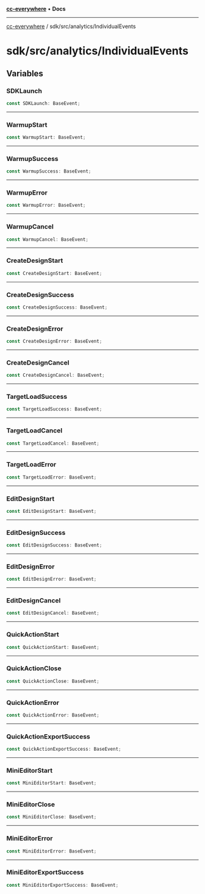 [**cc-everywhere**](../../../index.md) • **Docs**

***

[cc-everywhere](../../../index.md) / sdk/src/analytics/IndividualEvents

# sdk/src/analytics/IndividualEvents

## Variables

### SDKLaunch

```ts
const SDKLaunch: BaseEvent;
```

***

### WarmupStart

```ts
const WarmupStart: BaseEvent;
```

***

### WarmupSuccess

```ts
const WarmupSuccess: BaseEvent;
```

***

### WarmupError

```ts
const WarmupError: BaseEvent;
```

***

### WarmupCancel

```ts
const WarmupCancel: BaseEvent;
```

***

### CreateDesignStart

```ts
const CreateDesignStart: BaseEvent;
```

***

### CreateDesignSuccess

```ts
const CreateDesignSuccess: BaseEvent;
```

***

### CreateDesignError

```ts
const CreateDesignError: BaseEvent;
```

***

### CreateDesignCancel

```ts
const CreateDesignCancel: BaseEvent;
```

***

### TargetLoadSuccess

```ts
const TargetLoadSuccess: BaseEvent;
```

***

### TargetLoadCancel

```ts
const TargetLoadCancel: BaseEvent;
```

***

### TargetLoadError

```ts
const TargetLoadError: BaseEvent;
```

***

### EditDesignStart

```ts
const EditDesignStart: BaseEvent;
```

***

### EditDesignSuccess

```ts
const EditDesignSuccess: BaseEvent;
```

***

### EditDesignError

```ts
const EditDesignError: BaseEvent;
```

***

### EditDesignCancel

```ts
const EditDesignCancel: BaseEvent;
```

***

### QuickActionStart

```ts
const QuickActionStart: BaseEvent;
```

***

### QuickActionClose

```ts
const QuickActionClose: BaseEvent;
```

***

### QuickActionError

```ts
const QuickActionError: BaseEvent;
```

***

### QuickActionExportSuccess

```ts
const QuickActionExportSuccess: BaseEvent;
```

***

### MiniEditorStart

```ts
const MiniEditorStart: BaseEvent;
```

***

### MiniEditorClose

```ts
const MiniEditorClose: BaseEvent;
```

***

### MiniEditorError

```ts
const MiniEditorError: BaseEvent;
```

***

### MiniEditorExportSuccess

```ts
const MiniEditorExportSuccess: BaseEvent;
```

